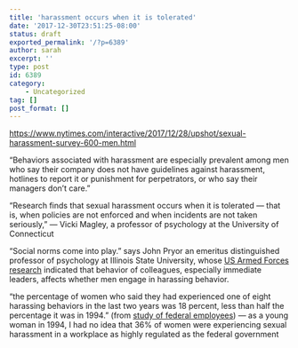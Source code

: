 ```yaml
---
title: 'harassment occurs when it is tolerated'
date: '2017-12-30T23:51:25-08:00'
status: draft
exported_permalink: '/?p=6389'
author: sarah
excerpt: ''
type: post
id: 6389
category:
    - Uncategorized
tag: []
post_format: []
---
```

https://www.nytimes.com/interactive/2017/12/28/upshot/sexual-harassment-survey-600-men.html

“Behaviors associated with harassment are especially prevalent among men who say their company does not have guidelines against harassment, hotlines to report it or punishment for perpetrators, or who say their managers don’t care.”

“Research finds that sexual harassment occurs when it is tolerated — that is, when policies are not enforced and when incidents are not taken seriously,” — Vicki Magley, a professor of psychology at the University of Connecticut

“Social norms come into play.” says John Pryor an emeritus distinguished professor of psychology at Illinois State University, whose [US Armed Forces research](http://militarymedicine.amsus.org/doi/pdf/10.7205/MILMED-D-04-2308) indicated that behavior of colleagues, especially immediate leaders, affects whether men engage in harassing behavior.

“the percentage of women who said they had experienced one of eight harassing behaviors in the last two years was 18 percent, less than half the percentage it was in 1994.” (from [study of federal employees](https://www.mspb.gov/MSPBSEARCH/viewdocs.aspx?docnumber=1442317&version=1447804&application=ACROBAT)) — as a young woman in 1994, I had no idea that 36% of women were experiencing sexual harassment in a workplace as highly regulated as the federal government